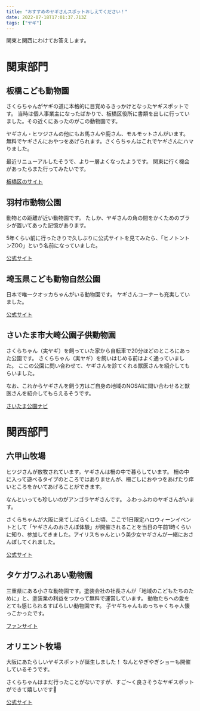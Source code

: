 ```yaml
---
title: "おすすめのヤギさんスポットおしえてください！"
date: 2022-07-18T17:01:37.713Z
tags: ["ヤギ"]
---
```


関東と関西にわけてお答えします。

# 関東部門

## 板橋こども動物園

さくらちゃんがヤギの道に本格的に目覚めるきっかけとなったヤギスポットです。
当時は個人事業主になったばかりで、板橋区役所に書類を出しに行っていました。その近くにあったのがこの動物園です。

ヤギさん・ヒツジさんの他にもお馬さんや鹿さん、モルモットさんがいます。
無料でヤギさんにおやつをあげられます。さくらちゃんはこれでヤギさんにハマりました。

最近リニューアルしたそうで、より一層よくなったようです。
関東に行く機会があったらまた行ってみたいです。

[板橋区のサイト](https://www.city.itabashi.tokyo.jp/bousai/kouen/kouen/doubutsuen/1006627.html)

## 羽村市動物公園

動物との距離が近い動物園です。
たしか、ヤギさんの角の間をかくためのブラシが置いてあった記憶があります。

5年くらい前に行ったきりで久しぶりに公式サイトを見てみたら、「ヒノトントンZOO」という名前になっていました。

[公式サイト](https://hamurazoo.jp/)

## 埼玉県こども動物自然公園

日本で唯一クオッカちゃんがいる動物園です。
ヤギさんコーナーも充実していました。

[公式サイト](https://www.parks.or.jp/sczoo/)

## さいたま市大崎公園子供動物園

さくらちゃん（実ヤギ）を飼っていた家から自転車で20分ほどのところにあった公園です。
さくらちゃん（実ヤギ）を飼いはじめる前はよく通っていました。
ここの公園に問い合わせて、ヤギさんを診てくれる獣医さんを紹介してもらいました。

なお、これからヤギさんを飼う方はご自身の地域のNOSAIに問い合わせると獣医さんを紹介してもらえるそうです。

[さいたま公園ナビ](https://www.sgp.or.jp/osaki)

# 関西部門

## 六甲山牧場

ヒツジさんが放牧されています。ヤギさんは柵の中で暮らしています。
柵の中に入って遊べるタイプのところではありませんが、柵ごしにおやつをあげたり痒いところをかいてあげることができます。

なんといっても珍しいのがアンゴラヤギさんです。
ふわっふわのヤギさんがいます。

さくらちゃんが大阪に来てしばらくした頃、ここで1日限定ハロウィーンイベントとして「ヤギさんのおさんぽ体験」が開催されることを当日の午前1時くらいに知り、参加してきました。アイリスちゃんという美少女ヤギさんが一緒におさんぽしてくれました。

[公式サイト](https://rokkosan.jp/)

## タケガワふれあい動物園

三重県にある小さな動物園です。塗装会社の社長さんが「地域のこどもたちのために」と、塗装業の利益をつかって無料で運営しています。
動物たちへの愛をとても感じられるすばらしい動物園です。
子ヤギちゃんもめっちゃくちゃ人懐っこかったです。

[ファンサイト](https://takegawafureaizoo.stores.jp/)

## オリエント牧場

大阪にあたらしいヤギスポットが誕生しました！
なんとやぎやぎショーも開催しているそうです。

さくらちゃんはまだ行ったことがないですが、すご〜く良さそうなヤギスポットができて嬉しいです🌸

[公式サイト](https://oriboku.com/)

